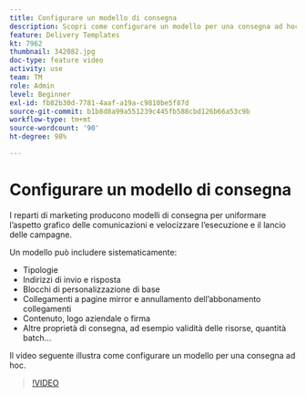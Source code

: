 ```yaml
---
title: Configurare un modello di consegna
description: Scopri come configurare un modello per una consegna ad hoc.
feature: Delivery Templates
kt: 7962
thumbnail: 342082.jpg
doc-type: feature video
activity: use
team: TM
role: Admin
level: Beginner
exl-id: fb82b30d-7781-4aaf-a19a-c9810be5f87d
source-git-commit: b1b8d8a99a551239c445fb588cbd126b66a53c9b
workflow-type: tm+mt
source-wordcount: '90'
ht-degree: 98%

---
```


# Configurare un modello di consegna

I reparti di marketing producono modelli di consegna per uniformare l’aspetto grafico delle comunicazioni e velocizzare l’esecuzione e il lancio delle campagne.

Un modello può includere sistematicamente:

* Tipologie
* Indirizzi di invio e risposta
* Blocchi di personalizzazione di base
* Collegamenti a pagine mirror e annullamento dell’abbonamento collegamenti
* Contenuto, logo aziendale o firma
* Altre proprietà di consegna, ad esempio validità delle risorse, quantità batch...

Il video seguente illustra come configurare un modello per una consegna ad hoc.

>[!VIDEO](https://video.tv.adobe.com/v/342082?quality=12&learn=on)
